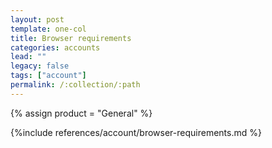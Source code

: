 ```yaml
---
layout: post
template: one-col
title: Browser requirements
categories: accounts
lead: ""
legacy: false
tags: ["account"]
permalink: /:collection/:path
---
```

{% assign product = "General" %}


{%include references/account/browser-requirements.md %}
